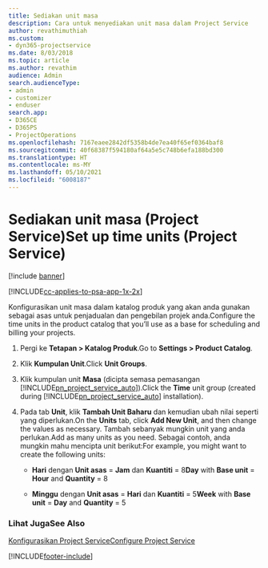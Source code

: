 ```yaml
---
title: Sediakan unit masa
description: Cara untuk menyediakan unit masa dalam Project Service
author: revathimuthiah
ms.custom:
- dyn365-projectservice
ms.date: 8/03/2018
ms.topic: article
ms.author: revathim
audience: Admin
search.audienceType:
- admin
- customizer
- enduser
search.app:
- D365CE
- D365PS
- ProjectOperations
ms.openlocfilehash: 7167eaee2842df5358b4de7ea40f65ef0364baf8
ms.sourcegitcommit: 40f68387f594180af64a5e5c748b6efa188bd300
ms.translationtype: HT
ms.contentlocale: ms-MY
ms.lasthandoff: 05/10/2021
ms.locfileid: "6008187"
---
```

# <a name="set-up-time-units-project-service"></a><span data-ttu-id="9261f-103">Sediakan unit masa (Project Service)</span><span class="sxs-lookup"><span data-stu-id="9261f-103">Set up time units (Project Service)</span></span>

[!include [banner](../includes/psa-now-project-operations.md)]

[!INCLUDE[cc-applies-to-psa-app-1x-2x](../includes/cc-applies-to-psa-app-1x-2x.md)]

<span data-ttu-id="9261f-104">Konfigurasikan unit masa dalam katalog produk yang akan anda gunakan sebagai asas untuk penjadualan dan pengebilan projek anda.</span><span class="sxs-lookup"><span data-stu-id="9261f-104">Configure the time units in the product catalog that you’ll use as a base for scheduling and billing your projects.</span></span>  
  
1. <span data-ttu-id="9261f-105">Pergi ke **Tetapan > Katalog Produk**.</span><span class="sxs-lookup"><span data-stu-id="9261f-105">Go to **Settings > Product Catalog**.</span></span>  
  
2. <span data-ttu-id="9261f-106">Klik **Kumpulan Unit**.</span><span class="sxs-lookup"><span data-stu-id="9261f-106">Click **Unit Groups**.</span></span>  
  
3. <span data-ttu-id="9261f-107">Klik kumpulan unit **Masa** (dicipta semasa pemasangan [!INCLUDE[pn_project_service_auto](../includes/pn-project-service-auto.md)]).</span><span class="sxs-lookup"><span data-stu-id="9261f-107">Click the **Time** unit group (created during [!INCLUDE[pn_project_service_auto](../includes/pn-project-service-auto.md)] installation).</span></span>  
  
4. <span data-ttu-id="9261f-108">Pada tab **Unit**, klik **Tambah Unit Baharu** dan kemudian ubah nilai seperti yang diperlukan.</span><span class="sxs-lookup"><span data-stu-id="9261f-108">On the **Units** tab, click **Add New Unit**, and then change the values as necessary.</span></span> <span data-ttu-id="9261f-109">Tambah sebanyak mungkin unit yang anda perlukan.</span><span class="sxs-lookup"><span data-stu-id="9261f-109">Add as many units as you need.</span></span> <span data-ttu-id="9261f-110">Sebagai contoh, anda mungkin mahu mencipta unit berikut:</span><span class="sxs-lookup"><span data-stu-id="9261f-110">For example, you might want to create the following units:</span></span>  
  
   - <span data-ttu-id="9261f-111">**Hari** dengan **Unit asas** = **Jam** dan **Kuantiti** = 8</span><span class="sxs-lookup"><span data-stu-id="9261f-111">**Day** with **Base unit** = **Hour** and **Quantity** = 8</span></span>  
  
   - <span data-ttu-id="9261f-112">**Minggu** dengan **Unit asas** = **Hari** dan **Kuantiti** = 5</span><span class="sxs-lookup"><span data-stu-id="9261f-112">**Week** with **Base unit** = **Day** and **Quantity** = 5</span></span>  
  
### <a name="see-also"></a><span data-ttu-id="9261f-113">Lihat Juga</span><span class="sxs-lookup"><span data-stu-id="9261f-113">See Also</span></span>  
 [<span data-ttu-id="9261f-114">Konfigurasikan Project Service</span><span class="sxs-lookup"><span data-stu-id="9261f-114">Configure Project Service</span></span>](../psa/configure.md)


[!INCLUDE[footer-include](../includes/footer-banner.md)]